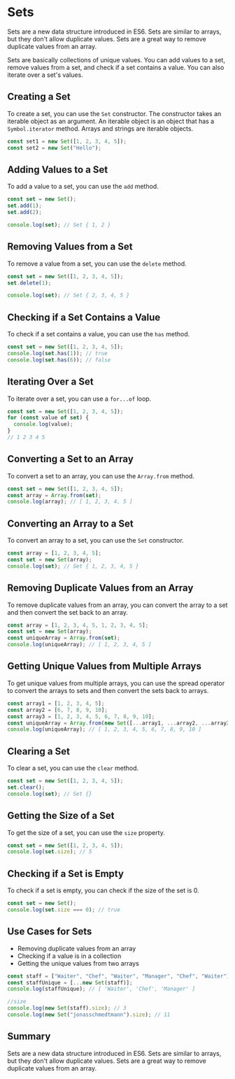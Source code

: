 # Sets

Sets are a new data structure introduced in ES6. Sets are similar to arrays, but they don't allow duplicate values. Sets are a great way to remove duplicate values from an array.

Sets are basically collections of unique values. You can add values to a set, remove values from a set, and check if a set contains a value. You can also iterate over a set's values.

## Creating a Set

To create a set, you can use the `Set` constructor. The constructor takes an iterable object as an argument. An iterable object is an object that has a `Symbol.iterator` method. Arrays and strings are iterable objects.

```js
const set1 = new Set([1, 2, 3, 4, 5]);
const set2 = new Set("Hello");
```

## Adding Values to a Set

To add a value to a set, you can use the `add` method.

```js
const set = new Set();
set.add(1);
set.add(2);

console.log(set); // Set { 1, 2 }
```

## Removing Values from a Set

To remove a value from a set, you can use the `delete` method.

```js
const set = new Set([1, 2, 3, 4, 5]);
set.delete(1);

console.log(set); // Set { 2, 3, 4, 5 }
```

## Checking if a Set Contains a Value

To check if a set contains a value, you can use the `has` method.

```js
const set = new Set([1, 2, 3, 4, 5]);
console.log(set.has(1)); // true
console.log(set.has(6)); // false
```

## Iterating Over a Set

To iterate over a set, you can use a `for...of` loop.

```js
const set = new Set([1, 2, 3, 4, 5]);
for (const value of set) {
  console.log(value);
}
// 1 2 3 4 5
```

## Converting a Set to an Array

To convert a set to an array, you can use the `Array.from` method.

```js
const set = new Set([1, 2, 3, 4, 5]);
const array = Array.from(set);
console.log(array); // [ 1, 2, 3, 4, 5 ]
```

## Converting an Array to a Set

To convert an array to a set, you can use the `Set` constructor.

```js
const array = [1, 2, 3, 4, 5];
const set = new Set(array);
console.log(set); // Set { 1, 2, 3, 4, 5 }
```

## Removing Duplicate Values from an Array

To remove duplicate values from an array, you can convert the array to a set and then convert the set back to an array.

```js
const array = [1, 2, 3, 4, 5, 1, 2, 3, 4, 5];
const set = new Set(array);
const uniqueArray = Array.from(set);
console.log(uniqueArray); // [ 1, 2, 3, 4, 5 ]
```

## Getting Unique Values from Multiple Arrays

To get unique values from multiple arrays, you can use the spread operator to convert the arrays to sets and then convert the sets back to arrays.

```js
const array1 = [1, 2, 3, 4, 5];
const array2 = [6, 7, 8, 9, 10];
const array3 = [1, 2, 3, 4, 5, 6, 7, 8, 9, 10];
const uniqueArray = Array.from(new Set([...array1, ...array2, ...array3]));
console.log(uniqueArray); // [ 1, 2, 3, 4, 5, 6, 7, 8, 9, 10 ]
```

## Clearing a Set

To clear a set, you can use the `clear` method.

```js
const set = new Set([1, 2, 3, 4, 5]);
set.clear();
console.log(set); // Set {}
```

## Getting the Size of a Set

To get the size of a set, you can use the `size` property.

```js
const set = new Set([1, 2, 3, 4, 5]);
console.log(set.size); // 5
```

## Checking if a Set is Empty

To check if a set is empty, you can check if the size of the set is 0.

```js
const set = new Set();
console.log(set.size === 0); // true
```

## Use Cases for Sets

- Removing duplicate values from an array
- Checking if a value is in a collection
- Getting the unique values from two arrays

```js
const staff = ["Waiter", "Chef", "Waiter", "Manager", "Chef", "Waiter"];
const staffUnique = [...new Set(staff)];
console.log(staffUnique); // [ 'Waiter', 'Chef', 'Manager' ]

//size
console.log(new Set(staff).size); // 3
console.log(new Set("jonasschmedtmann").size); // 11
```

## Summary

Sets are a new data structure introduced in ES6. Sets are similar to arrays, but they don't allow duplicate values. Sets are a great way to remove duplicate values from an array.
